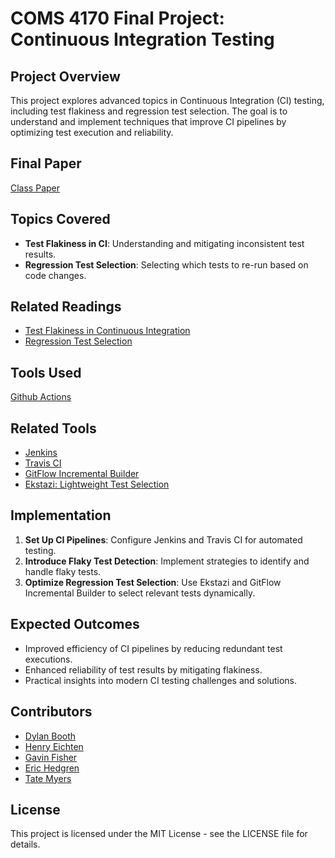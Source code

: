 # COMS 4170 Final Project: Continuous Integration Testing

## Project Overview
This project explores advanced topics in Continuous Integration (CI) testing, including test flakiness and regression test selection. The goal is to understand and implement techniques that improve CI pipelines by optimizing test execution and reliability.

## Final Paper
[Class Paper](https://docs.google.com/document/d/1dKeKtgu8y5rM8IZV2DCvc2iv6NBBHNYdxxNedpQxDNw/edit?tab=t.0)

## Topics Covered
- **Test Flakiness in CI**: Understanding and mitigating inconsistent test results.
- **Regression Test Selection**: Selecting which tests to re-run based on code changes.

## Related Readings
- [Test Flakiness in Continuous Integration](https://www.sciencedirect.com/science/article/pii/S0164121213002276)
- [Regression Test Selection](http://sites.utexas.edu/august/files/2020/08/ISSRE2019.pdf)

## Tools Used
[Github Actions](https://docs.github.com/en/actions)

## Related Tools
- [Jenkins](https://jenkins.io/)
- [Travis CI](https://travis-ci.org/)
- [GitFlow Incremental Builder](https://github.com/august782/gitflow-incremental-builder)
- [Ekstazi: Lightweight Test Selection](http://www.ekstazi.org/support.html)

## Implementation
1. **Set Up CI Pipelines**: Configure Jenkins and Travis CI for automated testing.
2. **Introduce Flaky Test Detection**: Implement strategies to identify and handle flaky tests.
3. **Optimize Regression Test Selection**: Use Ekstazi and GitFlow Incremental Builder to select relevant tests dynamically.

## Expected Outcomes
- Improved efficiency of CI pipelines by reducing redundant test executions.
- Enhanced reliability of test results by mitigating flakiness.
- Practical insights into modern CI testing challenges and solutions.

## Contributors
- [Dylan Booth](https://github.com/dbooth05)
- [Henry Eichten](https://github.com/NotEnoughHenry)
- [Gavin Fisher](https://github.com/Gavinfishy)
- [Eric Hedgren](https://github.com/hedgreneric)
- [Tate Myers](https://github.com/XxTaterNatorxX)

## License
This project is licensed under the MIT License - see the LICENSE file for details.